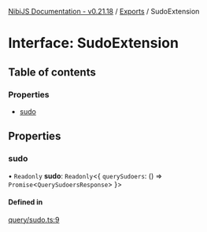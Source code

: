 [NibiJS Documentation - v0.21.18](../intro.md) / [Exports](../modules.md) / SudoExtension

# Interface: SudoExtension

## Table of contents

### Properties

- [sudo](SudoExtension.md#sudo)

## Properties

### sudo

• `Readonly` **sudo**: `Readonly`<{ `querySudoers`: () => `Promise`<`QuerySudoersResponse`\> }\>

#### Defined in

[query/sudo.ts:9](https://github.com/NibiruChain/ts-sdk/blob/0e252f8/packages/nibijs/src/query/sudo.ts#L9)
